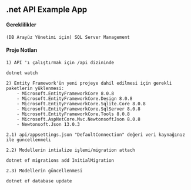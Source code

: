 ## .net API Example App 




#### Gereklilikler
    (DB Arayüz Yönetimi için) SQL Server Management 

#### Proje Notları
    1) API 'ı çalıştırmak için /api dizininde 

```
dotnet watch
```

    2) Entity Framework'ün yeni projeye dahil edilmesi için gerekli paketlerin yüklenmesi:
        - Microsoft.EntityFrameworkCore 8.0.8
        - Microsoft.EntityFrameworkCore.Design 8.0.8
        - Microsoft.EntityFrameworkCore.Sqlite.Core 8.0.8
        - Microsoft.EntityFrameworkCore.SqlServer 8.0.8
        - Microsoft.EntityFrameworkCore.Tools 8.0.8
        - Microsoft.AspNetCore.Mvc.NewtonsoftJson 8.0.8
        - Newtonsoft.Json 13.0.3

    2.1) api/appsettings.json "DefaultConnection" değeri veri kaynağınız ile güncellenmeli 

    2.2) Modellerin intialize işlemi/migration attach
    
```
dotnet ef migrations add InitialMigration
```
    2.3) Modellerin güncellenmesi
```
dotnet ef database update
```

